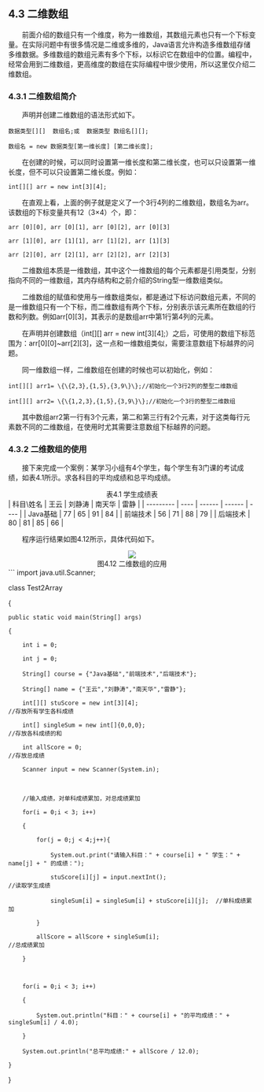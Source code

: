 ## 4.3  二维数组

&emsp;&emsp;前面介绍的数组只有一个维度，称为一维数组，其数组元素也只有一个下标变量。在实际问题中有很多情况是二维或多维的，Java语言允许构造多维数组存储多维数据。多维数组的数组元素有多个下标，以标识它在数组中的位置。编程中，经常会用到二维数组，更高维度的数组在实际编程中很少使用，所以这里仅介绍二维数组。

### 4.3.1  二维数组简介  

&emsp;&emsp;声明并创建二维数组的语法形式如下。
```
数据类型[][]  数组名;或  数据类型 数组名[][];

数组名 = new 数据类型[第一维长度] [第二维长度];
```


&emsp;&emsp;在创建的时候，可以同时设置第一维长度和第二维长度，也可以只设置第一维长度，但不可以只设置第二维长度。例如：
```
int[][] arr = new int[3][4];
```
&emsp;&emsp;在直观上看，上面的例子就是定义了一个3行4列的二维数组，数组名为arr。该数组的下标变量共有12（3×4）个，即：


```
arr [0][0], arr [0][1], arr [0][2], arr [0][3]

arr [1][0], arr [1][1], arr [1][2], arr [1][3]

arr [2][0], arr [2][1], arr [2][2], arr [2][3]
```

&emsp;&emsp;二维数组本质是一维数组，其中这个一维数组的每个元素都是引用类型，分别指向不同的一维数组，其内存结构和之前介绍的String型一维数组类似。

&emsp;&emsp;二维数组的赋值和使用与一维数组类似，都是通过下标访问数组元素，不同的是一维数组只有一个下标，而二维数组有两个下标，分别表示该元素所在数组的行数和列数。例如arr[0][3]，其表示的是数组arr中第1行第4列的元素。

&emsp;&emsp;在声明并创建数组（int[][] arr = new int[3][4];）之后，可使用的数组下标范围为：arr[0][0]~arr[2][3]，这一点和一维数组类似，需要注意数组下标越界的问题。

&emsp;&emsp;同一维数组一样，二维数组在创建的时候也可以初始化，例如：


```
int[][] arr1= \{\{2,3},{1,5},{3,9\}\};//初始化一个3行2列的整型二维数组

int[][] arr2= \{\{1,2,3},{1,5},{3,9\}\};//初始化一个3行的整型二维数组
```


&emsp;&emsp;其中数组arr2第一行有3个元素，第二和第三行有2个元素，对于这类每行元素数不同的二维数组，在使用时尤其需要注意数组下标越界的问题。

### 4.3.2  二维数组的使用  

&emsp;&emsp;接下来完成一个案例：某学习小组有4个学生，每个学生有3门课的考试成绩，如表4.1所示。求各科目的平均成绩和总平均成绩。



<center>表4.1  学生成绩表</center>  
| 科目\姓名 | 王云 | 刘静涛 | 南天华 | 雷静 |
| --------- | ---- | ------ | ------ | ---- |
| Java基础  | 77   | 65     | 91     | 84   |
| 前端技术  | 56   | 71     | 88     | 79   |
| 后端技术  | 80   | 81     | 85     | 66   |

 

&emsp;&emsp;程序运行结果如图4.12所示，具体代码如下。

<center><img  src="https://labfile.oss.aliyuncs.com/library/textbook-java1/img/d4z/tu4.12.png"/></center>
<center> 图4.12  二维数组的应用 </center>  
```
import java.util.Scanner;

class Test2Array 

{

    public static void main(String[] args) 

    {

        int i = 0;

        int j = 0;

        String[] course = {"Java基础","前端技术","后端技术"};

        String[] name = {"王云","刘静涛","南天华","雷静"};

        int[][] stuScore = new int[3][4];                                          //存放所有学生各科成绩

        int[] singleSum = new int[]{0,0,0};                                              //存放各科成绩的和

        int allScore = 0;                                                                   //存放总成绩

        Scanner input = new Scanner(System.in);



        //输入成绩，对单科成绩累加，对总成绩累加

        for(i = 0;i < 3; i++)

        {

            for(j = 0;j < 4;j++){ 

                System.out.print("请输入科目：" + course[i] + " 学生：" + name[j] + " 的成绩：");

                stuScore[i][j] = input.nextInt();                         //读取学生成绩

                singleSum[i] = singleSum[i] + stuScore[i][j];  //单科成绩累加

            }                          

            allScore = allScore + singleSum[i];                                     //总成绩累加

        }



        for(i = 0;i < 3; i++)

        {

            System.out.println("科目：" + course[i] + "的平均成绩：" + singleSum[i] / 4.0);

        }

        System.out.println("总平均成绩:" + allScore / 12.0);

    }

}

```

